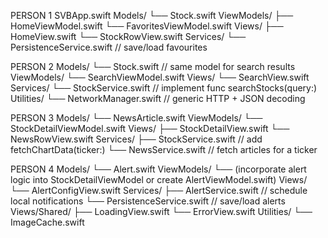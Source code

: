 PERSON 1
SVBApp.swift
Models/
 └── Stock.swift
ViewModels/
 ├── HomeViewModel.swift
 └── FavoritesViewModel.swift
Views/
 ├── HomeView.swift
 └── StockRowView.swift
Services/
 └── PersistenceService.swift   // save/load favourites


PERSON 2
Models/
 └── Stock.swift                 // same model for search results
ViewModels/
 └── SearchViewModel.swift
Views/
 └── SearchView.swift
Services/
 └── StockService.swift          // implement func searchStocks(query:)
Utilities/
 └── NetworkManager.swift        // generic HTTP + JSON decoding


PERSON 3
Models/
 └── NewsArticle.swift
ViewModels/
 └── StockDetailViewModel.swift
Views/
 ├── StockDetailView.swift
 └── NewsRowView.swift
Services/
 ├── StockService.swift          // add fetchChartData(ticker:)
 └── NewsService.swift           // fetch articles for a ticker


PERSON 4
Models/
 └── Alert.swift
ViewModels/
 └── (incorporate alert logic into StockDetailViewModel or create AlertViewModel.swift)
Views/
 └── AlertConfigView.swift
Services/
 ├── AlertService.swift          // schedule local notifications
 └── PersistenceService.swift    // save/load alerts
Views/Shared/
 ├── LoadingView.swift
 └── ErrorView.swift
Utilities/
 └── ImageCache.swift
